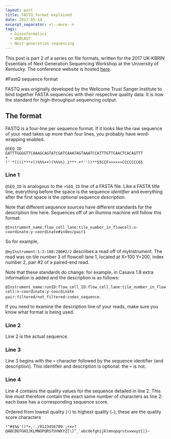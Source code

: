 ```yaml
---
layout: post
title: FASTQ format explained
date: 2017-05-14
excerpt_separator: <!--more-->
tags:
  - bioinformatics
  - UKBLAST
  - Next-generation sequencing
---
```



This post is part 2 of a series on file formats, written for the 2017 UK-KBRIN Essentials of Next Generation Sequencing Workshop at the University of Kentucky.  The conference website is hosted [here](http://www.endophyte.uky.edu/ngs/).


#FastQ sequence format

FASTQ was originally developed by the Wellcome Trust Sanger Institute to bind together FASTA sequences with their respective quality data.  It is now the standard for high-throughput sequencing output.


## The format

FASTQ is a four-line per sequence format.  If it looks like the raw sequence of your read takes up more than four lines, you probably have word-wrapping enabled.

```
@SEQ_ID
GATTTGGGGTTCAAAGCAGTATCGATCAAATAGTAAATCCATTTGTTCAACTCACAGTTT
+
!''*((((***+))%%%++)(%%%%).1***-+*''))**55CCF>>>>>>CCCCCCC65

```
<!--more-->

### Line 1

`@SEQ_ID` is  analogous to the `>SEQ_ID` line of a FASTA file.  Like a FASTA title line, everything before the space is the sequence *identifier* and everything after the first space is the optional sequence *description*.

Note that different sequence sources have different standards for the description line here.
Sequences off of an illumina machine will follow this format:

`@Instrument_name:flow_cell_lane:tile_number_in_flowcell:x-coordinate:y-coordinate#index/pair1`

So for example, 

`@myInstrument:1:3:100:200#2/2` describes a read off of myInstrument.  The read was on tile number 3 of flowcell lane 1, located at X=100 Y=200, index number 2, pair #2 of a paired-end read. 

Note that these standards do change: for example, in Casava 1.8 extra information is added and the description is as follows:

`@Instrument_name:runID:flow_cell_ID:flow_cell_lane:tile_number_in_flowcell:x-coordinate:y-coordinate` `pair:filtered/not_filtered:index_sequence`.

If you need to examine the description line of your reads, make sure you know what format is being used.

### Line 2

Line 2 is the actual sequence.

### Line 3

Line 3 begins with the `+` character followed by the sequence identifier (and description).  This identifeir and description is optional: the `+` is not.

### Line 4

Line 4 contains the quality values for the sequence detailed in line 2.  This line must therefore contain the exact same number of characters as line 2: each base has a corresponding sequence score.

Ordered from lowest quality (`!`) to highest quality (`~`), these are the quality score characters
```
!"#$%&'()*+,-./0123456789:;<=>?@ABCDEFGHIJKLMNOPQRSTUVWXYZ[\]^_`abcdefghijklmnopqrstuvwxyz{|}~
```




